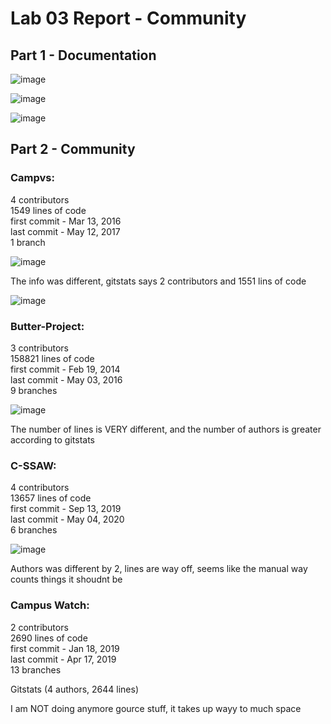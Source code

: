 # Lab 03 Report - Community

## Part 1 - Documentation

![image](https://user-images.githubusercontent.com/75342856/151641855-61f1545d-9a90-45ea-8406-405346f33bc1.png)

![image](https://user-images.githubusercontent.com/75342856/151641917-415604a3-ff19-432a-885a-50d57f362ca8.png)

![image](https://user-images.githubusercontent.com/75342856/151642100-27d81f2a-7c3f-4107-b494-8664902db4da.png)

## Part 2 - Community

### Campvs:
4 contributors \
1549 lines of code \
first commit - Mar 13, 2016 \
last commit - May 12, 2017 \
1 branch

![image](https://user-images.githubusercontent.com/75342856/151598160-661f199e-9679-4840-9827-1851a3d424a4.png)

The info was different, gitstats says 2 contributors and 1551 lins of code

![image](https://user-images.githubusercontent.com/75342856/151603390-5256d1fa-1db2-4120-bf0a-0f6ca0d269ee.png)

### Butter-Project:
3 contributors \
158821 lines of code \
first commit - Feb 19, 2014 \
last commit - May 03, 2016 \
9 branches

![image](https://user-images.githubusercontent.com/75342856/151601962-eacc33eb-71c3-46b3-b097-dd6f11bc26f0.png)

The number of lines is VERY different, and the number of authors is greater according to gitstats

### C-SSAW:
4 contributors \
13657 lines of code \
first commit - Sep 13, 2019 \
last commit - May 04, 2020 \
6 branches

![image](https://user-images.githubusercontent.com/75342856/151601322-44ca8a0a-85af-4232-8127-e19dd607aa1d.png)

Authors was different by 2, lines are way off, seems like the manual way counts things it shoudnt be

### Campus Watch:
2 contributors \
2690 lines of code \
first commit - Jan 18, 2019 \
last commit - Apr 17, 2019 \
13 branches

Gitstats (4 authors, 2644 lines)


I am NOT doing anymore gource stuff, it takes up wayy to much space

